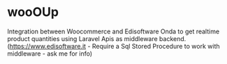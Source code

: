 # wooOUp
Integration between Woocommerce and Edisoftware Onda to get realtime product quantities using Laravel Apis as middleware backend.
(https://www.edisoftware.it - Require a Sql Stored Procedure to work with middleware - ask me for info)
